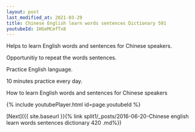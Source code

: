 ```yaml
---
layout: post
last_modified_at: 2021-03-29
title: Chinese English learn words sentences Dictionary 591 
youtubeId: 1HGeMCmfTx8
---
```

 
 
Helps to learn English words and sentences for Chinese speakers.

Opportunitiy to repeat the words sentences. 

Practice English language. 
 
10 minutes practice every day. 
 
How to learn English words and sentences for Chinese speakers 
 
{% include youtubePlayer.html id=page.youtubeId %}
 
 
[Next]({{ site.baseurl }}{% link  split1/_posts/2016-06-20-Chinese english learn words sentences dictionary 420 .md%})
 
